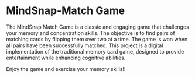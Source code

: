 # MindSnap-Match Game
The MindSnap Match Game is a classic and engaging game that challenges your memory and concentration skills. The objective is to find pairs of matching cards by flipping them over two at a time. The game is won when all pairs have been successfully matched.
This project is a digital implementation of the traditional memory card game, designed to provide entertainment while enhancing cognitive abilities.

Enjoy the game and exercise your memory skills!!
